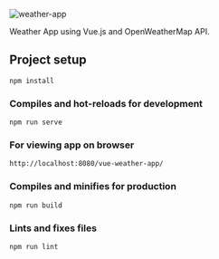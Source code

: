 ![weather-app](https://user-images.githubusercontent.com/10329339/81182168-23765980-8fb6-11ea-8be9-464567cb0aa5.gif)

Weather App using Vue.js and OpenWeatherMap API.

## Project setup
```
npm install
```

### Compiles and hot-reloads for development
```
npm run serve
```
### For viewing app on browser
```
http://localhost:8080/vue-weather-app/
```

### Compiles and minifies for production
```
npm run build
```

### Lints and fixes files
```
npm run lint
```
